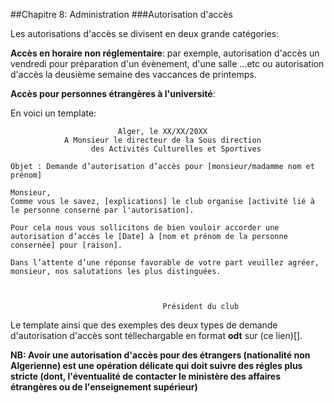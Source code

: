 ##Chapitre 8: Administration
###Autorisation d'accès

Les autorisations d'accès se divisent en deux grande catégories:

**Accès en horaire non réglementaire**: par exemple, autorisation d'accès un vendredi pour préparation d'un évènement, d'une salle ...etc ou autorisation d'accès la deusième semaine des vaccances de printemps.


**Accès pour personnes étrangères à l'université**: 

En voici un template:

```
						Alger, le XX/XX/20XX
			A Monsieur le directeur de la Sous direction 
			      des Activités Culturelles et Sportives

Objet : Demande d’autorisation d’accès pour [monsieur/madamme nom et prénom]

Monsieur,
Comme vous le savez, [explications] le club organise [activité lié à le personne conserné par l'autorisation]. 

Pour cela nous vous sollicitons de bien vouloir accorder une autorisation d’accès le [Date] à [nom et prénom de la personne consernée] pour [raison].

Dans l’attente d’une réponse favorable de votre part veuillez agréer, monsieur, nos salutations les plus distinguées.



			           	 	      Président du club
```

Le template ainsi que des exemples des deux types de demande d'autorisation d'accès sont téllechargable en format **odt** sur (ce lien)[].

**NB: Avoir une autorisation d'accès pour des étrangers (nationalité non Algerienne) est une opération délicate qui doit suivre des régles plus stricte (dont, l'éventualité de contacter le ministère des affaires étrangères ou de l'enseignement supérieur)**

